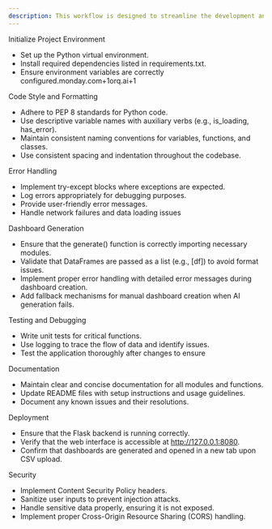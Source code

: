 ```yaml
---
description: This workflow is designed to streamline the development and maintenance of the Vizro AI Dashboard project. It ensures consistency in code style, error handling, and project setup, reducing repetitive tasks and common mistakes.
---
```


Initialize Project Environment
- Set up the Python virtual environment.
- Install required dependencies listed in requirements.txt.
- Ensure environment variables are correctly configured.monday.com+1orq.ai+1

Code Style and Formatting
- Adhere to PEP 8 standards for Python code.
- Use descriptive variable names with auxiliary verbs (e.g., is_loading, has_error).
- Maintain consistent naming conventions for variables, functions, and classes.
- Use consistent spacing and indentation throughout the codebase.

Error Handling
- Implement try-except blocks where exceptions are expected.
- Log errors appropriately for debugging purposes.
- Provide user-friendly error messages.
- Handle network failures and data loading issues

Dashboard Generation
- Ensure that the generate() function is correctly importing necessary modules.
- Validate that DataFrames are passed as a list (e.g., [df]) to avoid format issues.
- Implement proper error handling with detailed error messages during dashboard creation.
- Add fallback mechanisms for manual dashboard creation when AI generation fails.

Testing and Debugging
- Write unit tests for critical functions.
- Use logging to trace the flow of data and identify issues.
- Test the application thoroughly after changes to ensure

Documentation
- Maintain clear and concise documentation for all modules and functions.
- Update README files with setup instructions and usage guidelines.
- Document any known issues and their resolutions.

Deployment
- Ensure that the Flask backend is running correctly.
- Verify that the web interface is accessible at http://127.0.0.1:8080.
- Confirm that dashboards are generated and opened in a new tab upon CSV upload.

Security
- Implement Content Security Policy headers.
- Sanitize user inputs to prevent injection attacks.
- Handle sensitive data properly, ensuring it is not exposed.
- Implement proper Cross-Origin Resource Sharing (CORS) handling.